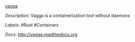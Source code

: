 [vagga](https://github.com/tailhook/vagga)

*Description*: Vagga is a containerization tool without daemons

*Labels*: #Rust #Containers

*Docs*: http://vagga.readthedocs.org
